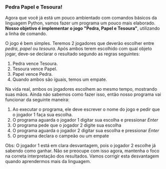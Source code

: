 ### Pedra Papel e Tesoura!

Agora que você já está um pouco ambientado com comandos básicos da linguagem Python, vamos fazer um programa um pouco mais elaborado. **Nosso objetivo é implementar o jogo "Pedra, Papel e Tesoura"**, utilizando a linha de comando.

O jogo é bem simples. Teremos 2 jogadores que deverão escolher entre *pedra*, *papel* ou *tesoura*. Após ambos terem escolhido com qual objeto jogar, deve-se declarar o resultado segundo as regras seguintes:

1. Pedra vence Tesoura.
2. Tesoura vence Papel.
3. Papel vence Pedra.
4. Quando ambos são iguais, temos um empate.

Na vida real, ambos os jogadores escolhem ao mesmo tempo, mostrando suas mãos. Ainda não sabemos como fazer isso, então nosso programa vai funcionar da seguinte maneira:

1. Ao executar o programa, ele deve escrever o nome do jogo e pedir que o jogador 1 faça sua escolha.
2. O programa aguarda o jogador 1 digitar sua escolha e pressionar *Enter*
3. O programa pede que o jogador 2 digite sua escolha
4. O programa aguarda o jogador 2 digitar sua escolha e pressionar *Enter*
5. O programa declara o campeão ou um empate

Obs: O jogador 1 está em clara desvantagem, pois o jogador 2 escolhe já sabendo como ganhar. Não se preocupe com isso agora, mantenha o foco na correta interpretação dos resultados. Vamos corrigir esta desvantagem quando aprendermos mais da linguagem.
